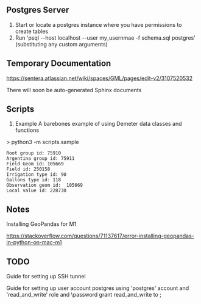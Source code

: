 ## Postgres Server
1) Start or locate a postgres instance where you have permissions to create tables
2) Run 'psql --host localhost --user my\_usernmae -f schema.sql postgres' (substituting any custom arguments)


## Temporary Documentation
https://sentera.atlassian.net/wiki/spaces/GML/pages/edit-v2/3107520532

There will soon be auto-generated Sphinx documents


## Scripts

1) Example
   A barebones example of using Demeter data classes and functions

\> python3 -m scripts.sample

```
Root group id: 75910
Argentina group id: 75911
Field Geom id: 105669
Field id: 250158
Irrigation type id: 90
Gallons type id: 118
Observation geom id:  105669
Local value id: 228730
```


## Notes
Installing GeoPandas for M1

https://stackoverflow.com/questions/71137617/error-installing-geopandas-in-python-on-mac-m1


## TODO
Guide for setting up SSH tunnel

Guide for setting up user account postgres using 'postgres' account and 'read\_and\_write' role and \password <user>
  grant read\_and\_write to <user>;

